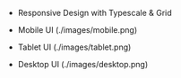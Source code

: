 - Responsive Design with Typescale & Grid

- Mobile UI
(./images/mobile.png) 

- Tablet UI
(./images/tablet.png) 

- Desktop UI
(./images/desktop.png) 